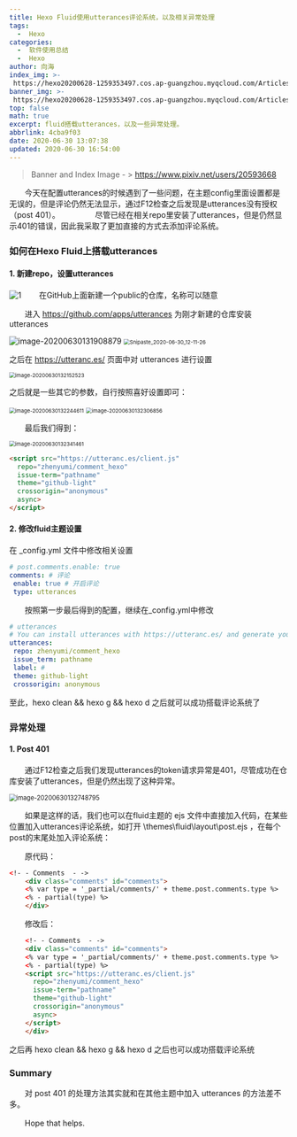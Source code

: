 ```yaml
---
title: Hexo Fluid使用utterances评论系统，以及相关异常处理
tags:
  -  Hexo
categories:
  -  软件使用总结
  -  Hexo
author: 向海
index_img: >-
 https://hexo20200628-1259353497.cos.ap-guangzhou.myqcloud.com/Articles/Hexo%20utterances/Hexo%20utterances.png
banner_img: >-
 https://hexo20200628-1259353497.cos.ap-guangzhou.myqcloud.com/Articles/Hexo%20utterances/Hexo%20utterances1.png
top: false
math: true
excerpt: fluid搭载utterances，以及一些异常处理。
abbrlink: 4cba9f03
date: 2020-06-30 13:07:38
updated: 2020-06-30 16:54:00
---
```


> Banner and Index Image  - > https://www.pixiv.net/users/20593668

　　今天在配置utterances的时候遇到了一些问题，在主题config里面设置都是无误的，但是评论仍然无法显示，通过F12检查之后发现是utterances没有授权（post 401）。
　　
　　尽管已经在相关repo里安装了utterances，但是仍然显示401的错误，因此我采取了更加直接的方式去添加评论系统。

### 如何在Hexo Fluid上搭载utterances

#### 1. 新建repo，设置utterances

<img src="https://hexo20200628-1259353497.cos.ap-guangzhou.myqcloud.com/Articles/Hexo%20utterances/1.png" alt="1" style="zoom:100%;" />
　　在GitHub上面新建一个public的仓库，名称可以随意

　　进入 https://github.com/apps/utterances 为刚才新建的仓库安装utterances

<img src="https://hexo20200628-1259353497.cos.ap-guangzhou.myqcloud.com/Articles/Hexo%20utterances/image-20200630131908879.png" alt="image-20200630131908879" style="zoom:100%;" />
<img src="https://hexo20200628-1259353497.cos.ap-guangzhou.myqcloud.com/Articles/Hexo%20utterances/Snipaste_2020-06-30_12-11-26.png" alt="Snipaste_2020-06-30_12-11-26" style="zoom: 67%;" />

之后在 https://utteranc.es/ 页面中对 utterances 进行设置

<img src="https://hexo20200628-1259353497.cos.ap-guangzhou.myqcloud.com/Articles/Hexo%20utterances/image-20200630132152523.png" alt="image-20200630132152523" style="zoom:67%;" />

之后就是一些其它的参数，自行按照喜好设置即可：

<img src="https://hexo20200628-1259353497.cos.ap-guangzhou.myqcloud.com/Articles/Hexo%20utterances/image-20200630132244611.png" alt="image-20200630132244611" style="zoom:67%;" />

<img src="https://hexo20200628-1259353497.cos.ap-guangzhou.myqcloud.com/Articles/Hexo%20utterances/image-20200630132306856.png" alt="image-20200630132306856" style="zoom:67%;" />

　　最后我们得到：

<img src="https://hexo20200628-1259353497.cos.ap-guangzhou.myqcloud.com/Articles/Hexo%20utterances/image-20200630132341461.png" alt="image-20200630132341461" style="zoom:67%;" />

```html
<script src="https://utteranc.es/client.js"
  repo="zhenyumi/comment_hexo"
  issue-term="pathname"
  theme="github-light"
  crossorigin="anonymous"
  async>
</script>
```

#### 2. 修改fluid主题设置

在 _config.yml 文件中修改相关设置

```yaml
# post.comments.enable: true
comments: # 评论
 enable: true # 开启评论
 type: utterances
```

　　按照第一步最后得到的配置，继续在_config.yml中修改

```yaml
# utterances
# You can install utterances with https://utteranc.es/ and generate your configuration
utterances: 
 repo: zhenyumi/comment_hexo
 issue_term: pathname
 label: #
 theme: github-light
 crossorigin: anonymous
```

至此，hexo clean && hexo g && hexo d 之后就可以成功搭载评论系统了

### 异常处理

#### 1. Post 401

　　通过F12检查之后我们发现utterances的token请求异常是401，尽管成功在仓库安装了utterances，但是仍然出现了这种异常。

<img src="https://hexo20200628-1259353497.cos.ap-guangzhou.myqcloud.com/Articles/Hexo%20utterances/image-20200630132748795.png" alt="image-20200630132748795" style="zoom: 80%;" />

　　如果是这样的话，我们也可以在fluid主题的 ejs 文件中直接加入代码，在某些位置加入utterances评论系统，如打开 \themes\fluid\layout\post.ejs ，在每个post的末尾处加入评论系统：

　　原代码：

```html
<!- - Comments  - ->
    <div class="comments" id="comments">
    <% var type = '_partial/comments/' + theme.post.comments.type %>
    <% - partial(type) %>
    </div>
```

　　修改后：

```html
    <!- - Comments  - ->
    <div class="comments" id="comments">
    <% var type = '_partial/comments/' + theme.post.comments.type %>
    <% - partial(type) %>
    <script src="https://utteranc.es/client.js"
      repo="zhenyumi/comment_hexo"
      issue-term="pathname"
      theme="github-light"
      crossorigin="anonymous"
      async>
    </script>
    </div>
```

之后再 hexo clean && hexo g && hexo d 之后也可以成功搭载评论系统

### Summary

　　对 post 401 的处理方法其实就和在其他主题中加入 utterances 的方法差不多。

　　Hope that helps.

